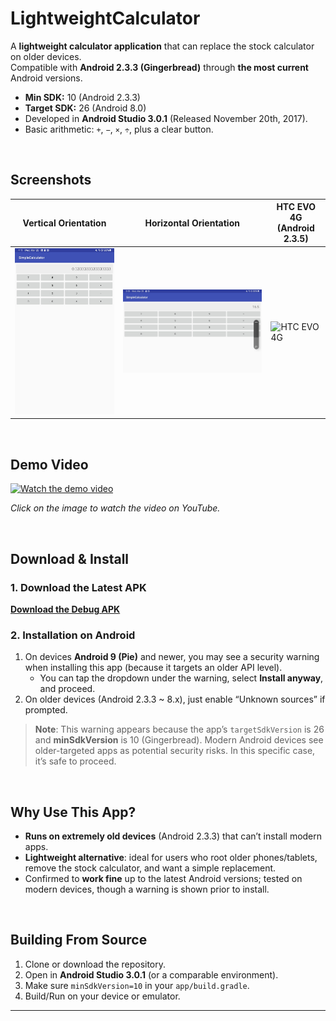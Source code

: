 # LightweightCalculator

A **lightweight calculator application** that can replace the stock calculator on older devices.  
Compatible with **Android 2.3.3 (Gingerbread)** through **the most current** Android versions.

- **Min SDK:** 10 (Android 2.3.3)
- **Target SDK:** 26 (Android 8.0)
- Developed in **Android Studio 3.0.1** (Released November 20th, 2017).
- Basic arithmetic: `+`, `−`, `×`, `÷`, plus a clear button.

<br />

## Screenshots

| Vertical Orientation                                            | Horizontal Orientation                                               | HTC EVO 4G (Android 2.3.5)                                        |
|-----------------------------------------------------------------|---------------------------------------------------------------------|-------------------------------------------------------------------|
| ![Vertical](screenshots/lw_calculator_vertical.jpg)             | ![Horizontal](screenshots/lw_calculator_horizontal.jpg)             | ![HTC EVO 4G](screenshots/lw_calculator_htc_evo_4g.jpg)           |

<br />

## Demo Video

[![Watch the demo video](http://img.youtube.com/vi/5oFCqfVGQnQ/0.jpg)](http://www.youtube.com/watch?v=5oFCqfVGQnQ)

*Click on the image to watch the video on YouTube.*

<br />

## Download & Install

### 1. Download the Latest APK

[**Download the Debug APK**](https://github.com/nathanavincent/LightweightCalculator/releases/download/v1.0.0/app-debug.apk)

### 2. Installation on Android

1. On devices **Android 9 (Pie)** and newer, you may see a security warning when installing this app (because it targets an older API level).
    - You can tap the dropdown under the warning, select **Install anyway**, and proceed.
2. On older devices (Android 2.3.3 ~ 8.x), just enable “Unknown sources” if prompted.

> **Note**: This warning appears because the app’s `targetSdkVersion` is 26 and **minSdkVersion** is 10 (Gingerbread). Modern Android devices see older-targeted apps as potential security risks. In this specific case, it’s safe to proceed.

<br />

## Why Use This App?

- **Runs on extremely old devices** (Android 2.3.3) that can’t install modern apps.
- **Lightweight alternative**: ideal for users who root older phones/tablets, remove the stock calculator, and want a simple replacement.
- Confirmed to **work fine** up to the latest Android versions; tested on modern devices, though a warning is shown prior to install.

<br />

## Building From Source

1. Clone or download the repository.
2. Open in **Android Studio 3.0.1** (or a comparable environment).
3. Make sure `minSdkVersion=10` in your `app/build.gradle`.
4. Build/Run on your device or emulator.

---


